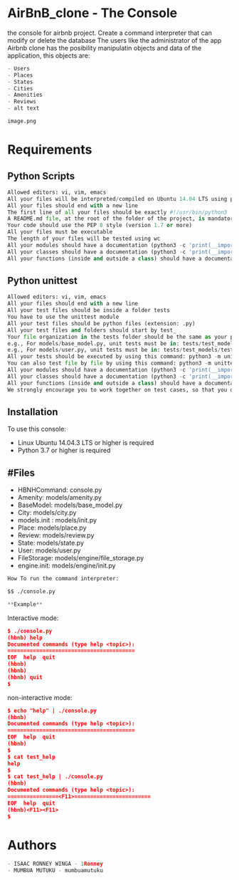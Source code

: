 # AirBnB_clone - The Console 
the console for airbnb project. Create a command interpreter that can modify or delete the database The users like the administrator of the app Airbnb clone has the posibility manipulatin objects and data of the application, this objects are:
   ```python
   - Users
   - Places
   - States
   - Cities
   - Amenities
   - Reviews
   - alt text
   ```
  

```htm
image.png

```
# Requirements
## Python Scripts
```python
Allowed editors: vi, vim, emacs
All your files will be interpreted/compiled on Ubuntu 14.04 LTS using python3 (version 3.4.3)
All your files should end with a new line
The first line of all your files should be exactly #!/usr/bin/python3
A README.md file, at the root of the folder of the project, is mandatory
Your code should use the PEP 8 style (version 1.7 or more)
All your files must be executable
The length of your files will be tested using wc
All your modules should have a documentation (python3 -c 'print(__import__("my_module").__doc__)')
All your classes should have a documentation (python3 -c 'print(__import__("my_module").MyClass.__doc__)')
All your functions (inside and outside a class) should have a documentation (python3 -c 'print(__import__("my_module").my_function.__doc__)' and python3 -c 'print(__import__("my_module").MyClass.my_function.__doc__)')
```

## Python unittest

```python
Allowed editors: vi, vim, emacs
All your files should end with a new line
All your test files should be inside a folder tests
You have to use the unittest module
All your test files should be python files (extension: .py)
All your test files and folders should start by test_
Your file organization in the tests folder should be the same as your project
e.g., For models/base_model.py, unit tests must be in: tests/test_models/test_base_model.py
e.g., For models/user.py, unit tests must be in: tests/test_models/test_user.py
All your tests should be executed by using this command: python3 -m unittest discover tests
You can also test file by file by using this command: python3 -m unittest tests/test_models/test_base_model.py
All your modules should have a documentation (python3 -c 'print(__import__("my_module").__doc__)')
All your classes should have a documentation (python3 -c 'print(__import__("my_module").MyClass.__doc__)')
All your functions (inside and outside a class) should have a documentation (python3 -c 'print(__import__("my_module").my_function.__doc__)' and python3 -c 'print(__import__("my_module").MyClass.my_function.__doc__)')
We strongly encourage you to work together on test cases, so that you don’t miss any edge 
```

## Installation 
To use this console:
  - Linux Ubuntu 14.04.3 LTS or higher is required
  - Python 3.7 or higher is required

## #Files 

- HBNHCommand: console.py
- Amenity: models/amenity.py
- BaseModel: models/base_model.py
- City: models/city.py
- models.init : models/init.py
- Place: models/place.py
- Review: models/review.py
- State: models/state.py
- User: models/user.py
- FileStorage: models/engine/file_storage.py
- engine.init: models/engine/init.py

```python
How To run the command interpreter:
```
```htm
$$ ./console.py
```

```python
**Example**
```
Interactive mode: 
```json
$ ./console.py
(hbnb) help
Documented commands (type help <topic>):
========================================
EOF  help  quit
(hbnb)
(hbnb)
(hbnb) quit
$
```
non-interactive mode:
```json
$ echo "help" | ./console.py
(hbnb)
Documented commands (type help <topic>):
========================================
EOF  help  quit
(hbnb) 
$
$ cat test_help
help
$
$ cat test_help | ./console.py
(hbnb)
Documented commands (type help <topic>):
================<F11>========================
EOF  help  quit
(hbnb)<F11><F11>
$
```
# Authors
  ```python
  - ISAAC RONNEY WINGA - 1Ronney
  - MUMBUA MUTUKU - mumbuamutuku
  ```
